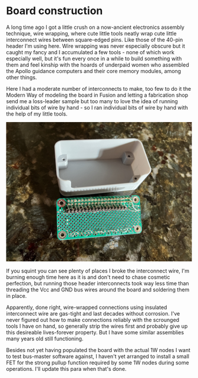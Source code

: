 # Board construction

A long time ago I got a little crush on a now-ancient electronics assembly
technique, wire wrapping, where cute little tools neatly wrap cute little
interconnect wires between square-edged pins. Like those of the 40-pin header
I'm using here. Wire wrapping was never especially obscure but it caught my
fancy and I accumulated a few tools - none of which work especially well, but
it's fun every once in a while to build something with them and feel kinship
with the hoards of underpaid women who assembled the Apollo guidance
computers and their core memory modules, among other things.

Here I had a moderate number of interconnects to make, too few to do it the
Modern Way of modeling the board in Fusion and letting a fabrication shop send
me a loss-leader sample but too many to love the idea of running individual bits
of wire by hand - so I ran individual bits of wire by hand with the help of my
little tools.

![The board underside](images/board_underside_unpopulated.JPG)

If you squint you can see plenty of places I broke the interconnect wire, I'm
burning enough time here as it is and don't need to chase cosmetic perfection,
but running those header interconnects took way less time than threading the Vcc
and GND bus wires around the board and soldering them in place.

Apparently, done right, wire-wrapped connections using insulated interconnect
wire are gas-tight and last decades without corrosion. I've never figured out
how to make connections reliably with the scrounged tools I have on hand, so
generally strip the wires first and probably give up this desireable
lives-forever property. But I have some similar assemblies many years old still
functioning.

Besides not yet having populated the board with the actual 1W nodes I want to
test bus-master software against, I haven't yet arranged to install a small
FET for the strong pullup function required by some 1W nodes during some
operations. I'll update this para when that's done.
